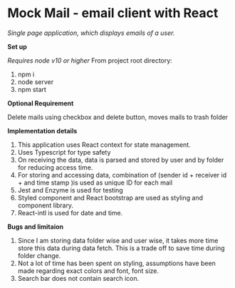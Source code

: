 # Mock Mail - email client with React #

_Single page application, which displays emails of a user._

**Set up**

_Requires node v10 or higher_
From project root directory:
1. npm i
2. node server 
3. npm start

**Optional Requirement**

Delete mails using checkbox and delete button, moves mails to trash folder

**Implementation details**

1. This application uses React context for state management.
2. Uses Typescript for type safety
3. On receiving the data, data is parsed and stored by user and by folder for reducing access time.
4. For storing and accessing data, combination of (sender id + receiver id + and time stamp )is used as unique ID for each mail
5. Jest and Enzyme is used for testing
6. Styled component and React bootstrap are used as styling and component library.
7. React-intl is used for date and time.

**Bugs and limitaion**

1. Since I am storing data folder wise and user wise, it takes more time store this data during data fetch. This is a trade off to save time during folder change.
2. Not a lot of time has been spent on styling, assumptions have been made regarding exact colors and font, font size. 
3. Search bar does not contain search icon. 


